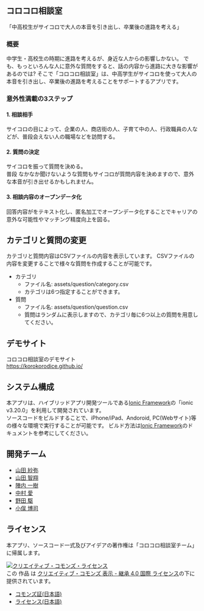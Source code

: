コロコロ相談室
-----
「中高校生がサイコロで大人の本音を引き出し、卒業後の進路を考える」

### 概要
中学生・高校生の時期に進路を考えるが、身近な人からの影響しかない。
でも、もっといろんな人に意外な質問をすると、話の内容から進路に大きな影響があるのでは?
そこで「コロコロ相談室」は、中高学生がサイコロを使って大人の本音を引き出し、卒業後の進路を考えることをサポートするアプリです。

### 意外性満載の3ステップ

#### 1. 相談相手 
サイコロの目によって、企業の人、商店街の人、子育て中の人、行政職員の人などが、普段会えない人の職場などを訪問する。

#### 2. 質問の決定
サイコロを振って質問を決める。  
普段 なかなか聞けないような質問もサイコロが質問内容を決めますので、意外な本音が引き出せるかもしれません。
 
#### 3. 相談内容のオープンデータ化
回答内容がをテキスト化し、匿名加工でオープンデータ化することでキャリアの意外な可能性やマッチング精度向上を図る。

## カテゴリと質問の変更
カテゴリと質問内容はCSVファイルの内容を表示しています。 
CSVファイルの内容を変更することで様々な質問を作成することが可能です。

* カテゴリ
    - ファイル名: assets/question/category.csv
    - カテゴリは6つ指定することができます。
* 質問
    - ファイル名: assets/question/question.csv
    - 質問はランダムに表示しますので、カテゴリ毎に6つ以上の質問を用意してください。

## デモサイト

コロコロ相談室のデモサイト  
<https://korokorodice.github.io/>

## システム構成
本アプリは、ハイブリッドアプリ開発ツールである[Ionic Framework](https://ionicframework.com/framework)の「ionic v3.20.0」を利用して開発されています。  
ソースコードをビルドすることで、iPhone/iPad、Andoroid, PC(Webサイト)等の様々な環境で実行することが可能です。
ビルド方法は[Ionic Framework](https://ionicframework.com/framework)のドキュメントを参考にしてください。

## 開発チーム
- [山田 紗弥](https://www.facebook.com/profile.php?id=100010109380381)
- [山田 智翔](https://www.facebook.com/messages/t/yamada.chisho)
- [陣内 一樹](https://www.facebook.com/messages/t/kazuki.jinnouchi)
- [中村 愛](https://www.facebook.com/ai0627)
- [野田 駆](https://www.facebook.com/kakeru.noda.35)
- [小俣 博司](https://www.facebook.com/messages/t/op.homata)

## ライセンス

本アプリ、ソースコード一式及びアイデアの著作権は「コロコロ相談室チーム」に帰属します。

<a rel="license" href="http://creativecommons.org/licenses/by-sa/4.0/"><img alt="クリエイティブ・コモンズ・ライセンス" style="border-width:0" src="https://i.creativecommons.org/l/by-sa/4.0/88x31.png" /></a><br />この 作品 は <a rel="license" href="http://creativecommons.org/licenses/by-sa/4.0/">クリエイティブ・コモンズ 表示 - 継承 4.0 国際 ライセンス</a>の下に提供されています。

* [コモンズ証(日本語)](https://creativecommons.org/licenses/by-sa/4.0/deed.ja)
* [ライセンス(日本語)](https://creativecommons.org/licenses/by-sa/4.0/legalcode.ja)

